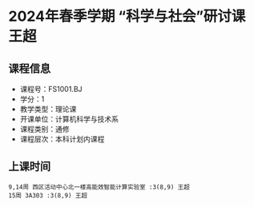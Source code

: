 # 2024年春季学期 “科学与社会”研讨课 王超






## 课程信息

- 课程号：FS1001.BJ
- 学分：1
- 教学类型：理论课
- 开课单位：计算机科学与技术系
- 课程类别：通修
- 课程层次：本科计划内课程

## 上课时间

```
9,14周 西区活动中心北一楼高能效智能计算实验室 :3(8,9) 王超
15周 3A303 :3(8,9) 王超
```

